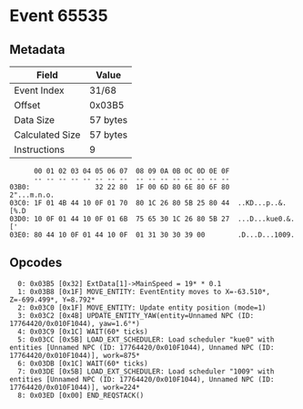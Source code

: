 # Event 65535

## Metadata

| Field           | Value    |
|-----------------|----------|
| Event Index     | 31/68    |
| Offset          | 0x03B5   |
| Data Size       | 57 bytes |
| Calculated Size | 57 bytes |
| Instructions    | 9        |

```
      00 01 02 03 04 05 06 07  08 09 0A 0B 0C 0D 0E 0F
      -- -- -- -- -- -- -- --  -- -- -- -- -- -- -- --
03B0:                32 22 80  1F 00 6D 80 6E 80 6F 80       2"...m.n.o.
03C0: 1F 01 4B 44 10 0F 01 70  80 1C 26 80 5B 25 80 44  ..KD...p..&.[%.D
03D0: 10 0F 01 44 10 0F 01 6B  75 65 30 1C 26 80 5B 27  ...D...kue0.&.['
03E0: 80 44 10 0F 01 44 10 0F  01 31 30 30 39 00        .D...D...1009.  
```

## Opcodes

```
  0: 0x03B5 [0x32] ExtData[1]->MainSpeed = 19* * 0.1
  1: 0x03B8 [0x1F] MOVE_ENTITY: EventEntity moves to X=-63.510*, Z=-699.499*, Y=8.792*
  2: 0x03C0 [0x1F] MOVE_ENTITY: Update entity position (mode=1)
  3: 0x03C2 [0x4B] UPDATE_ENTITY_YAW(entity=Unnamed NPC (ID: 17764420/0x010F1044), yaw=1.6°*)
  4: 0x03C9 [0x1C] WAIT(60* ticks)
  5: 0x03CC [0x5B] LOAD_EXT_SCHEDULER: Load scheduler "kue0" with entities [Unnamed NPC (ID: 17764420/0x010F1044), Unnamed NPC (ID: 17764420/0x010F1044)], work=875*
  6: 0x03DB [0x1C] WAIT(60* ticks)
  7: 0x03DE [0x5B] LOAD_EXT_SCHEDULER: Load scheduler "1009" with entities [Unnamed NPC (ID: 17764420/0x010F1044), Unnamed NPC (ID: 17764420/0x010F1044)], work=224*
  8: 0x03ED [0x00] END_REQSTACK()
```

